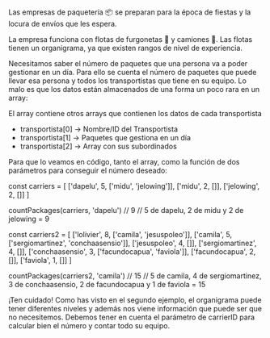 Las empresas de paquetería 📦 se preparan para la época de fiestas y la locura de envíos que les espera.

La empresa funciona con flotas de furgonetas 🚛 y camiones 🚚. Las flotas tienen un organigrama, ya que existen rangos de nivel de experiencia.

Necesitamos saber el número de paquetes que una persona va a poder gestionar en un día. Para ello se cuenta el número de paquetes que puede llevar esa persona y todos los transportistas que tiene en su equipo. Lo malo es que los datos están almacenados de una forma un poco rara en un array:

El array contiene otros arrays que contienen los datos de cada transportista

- transportista[0] -> Nombre/ID del Transportista
- transportista[1] -> Paquetes que gestiona en un día
- transportista[2] -> Array con sus subordinados

Para que lo veamos en código, tanto el array, como la función de dos parámetros para conseguir el número deseado:

const carriers = [
['dapelu', 5, ['midu', 'jelowing']],
['midu', 2, []],
['jelowing', 2, []]
]

countPackages(carriers, 'dapelu') // 9
// 5 de dapelu, 2 de midu y 2 de jelowing = 9

const carriers2 = [
['lolivier', 8, ['camila', 'jesuspoleo']],
['camila', 5, ['sergiomartinez', 'conchaasensio']],
['jesuspoleo', 4, []],
['sergiomartinez', 4, []],
['conchaasensio', 3, ['facundocapua', 'faviola']],
['facundocapua', 2, []],
['faviola', 1, []]
]

countPackages(carriers2, 'camila') // 15
// 5 de camila, 4 de sergiomartinez, 3 de conchaasensio, 2 de facundocapua y 1 de faviola = 15

¡Ten cuidado! Como has visto en el segundo ejemplo, el organigrama puede tener diferentes niveles y además nos viene información que puede ser que no necesitemos. Debemos tener en cuenta el parámetro de carrierID para calcular bien el número y contar todo su equipo.
